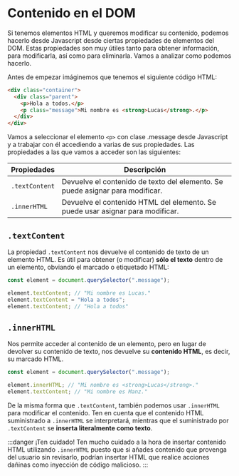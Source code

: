 # Contenido en el DOM

Si tenemos elementos HTML y queremos modificar su contenido, podemos hacerlo desde Javascript desde ciertas propiedades de elementos del DOM. Estas propiedades son muy útiles tanto para obtener información, para modificarla, así como para eliminarla. Vamos a analizar como podemos hacerlo.

Antes de empezar imáginemos que tenemos el siguiente código HTML:

```html
<div class="container">
  <div class="parent">
    <p>Hola a todos.</p>
    <p class="message">Mi nombre es <strong>Lucas</strong>.</p>
  </div>
</div>
```

Vamos a seleccionar el elemento `<p>` con clase .message desde Javascript y a trabajar con él accediendo a varias de sus propiedades. Las propiedades a las que vamos a acceder son las siguientes:

| Propiedades    | Descripción                                                                    |
| -------------- | ------------------------------------------------------------------------------ |
| `.textContent` | Devuelve el contenido de texto del elemento. Se puede asignar para modificar.  |
| `.innerHTML`   | Devuelve el contenido HTML del elemento. Se puede usar asignar para modificar. |

## `.textContent`

La propiedad `.textContent` nos devuelve el contenido de texto de un elemento HTML. Es útil para obtener (o modificar) **sólo el texto** dentro de un elemento, obviando el marcado o etiquetado HTML:

```js
const element = document.querySelector(".message");

element.textContent; // "Mi nombre es Lucas."
element.textContent = "Hola a todos";
element.textContent; // "Hola a todos"
```

## `.innerHTML`

Nos permite acceder al contenido de un elemento, pero en lugar de devolver su contenido de texto, nos devuelve su **contenido HTML**, es decir, su marcado HTML.

```js
const element = document.querySelector(".message");

element.innerHTML; // "Mi nombre es <strong>Lucas</strong>."
element.textContent; // "Mi nombre es Manz."
```

De la misma forma que `.textContent`, también podemos usar `.innerHTML` para modificar el contenido. Ten en cuenta que el contenido HTML suministrado a `.innerHTML` se interpretará, mientras que el suministrado por `.textContent` se **inserta literalmente como texto**.

:::danger ¡Ten cuidado!
Ten mucho cuidado a la hora de insertar contenido HTML utilizando `.innerHTML` puesto que si añades contenido que provenga del usuario sin revisarlo, podrían insertar HTML que realice acciones dañinas como inyección de código malicioso.
:::
